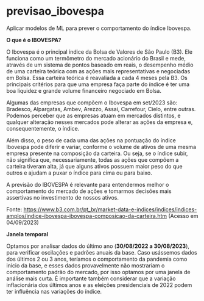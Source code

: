 # previsao_ibovespa
Aplicar modelos de ML para prever o comportamento do índice Ibovespa.  

**O que é o IBOVESPA?**

O Ibovespa é o principal índice da Bolsa de Valores de São Paulo (B3). Ele funciona como um termômetro do mercado acionário do Brasil e mede, através de um sistema de pontos baseado em reais, o desempenho médio de uma carteira teórica com as ações mais representativas e negociadas em Bolsa. Essa carteira teórica é reavaliada a cada 4 meses pela B3. Os principais critérios para que uma empresa faça parte do índice é ter uma boa liquidez e grande volume financeiro negociado em Bolsa.

Algumas das empresas que compõem o Ibovespa em set/2023 são: Bradesco, Alpargatas, Ambev, Arezzo, Assai, Carrefour, Cielo, entre outras. Podemos perceber que as empresas atuam em mercados distintos, e qualquer alteração nesses mercados pode alterar as ações da empresa e, consequentemente, o índice.

Além disso, o peso de cada uma das ações na pontuação do índice Ibovespa pode diferir e variar, conforme o volume de ativos de uma mesma empresa presente na composição da carteira. Ou seja, se o índice subir, não significa que, necessariamente, todas as ações que compõem a carteira tiveram alta, já que alguns ativos possuem maior peso do que outros e ajudam a puxar o índice para cima ou para baixo.

A previsão do IBOVESPA é relevante para entendermos melhor o comportamento do mercado de ações e tomarmos decisões mais assertivas no investimento de nossos ativos.

Fonte: https://www.b3.com.br/pt_br/market-data-e-indices/indices/indices-amplos/indice-ibovespa-ibovespa-composicao-da-carteira.htm (Acesso em 04/09/2023)

**Janela temporal**

Optamos por analisar dados do último ano (**30/08/2022 a 30/08/2023**), para verificar oscilações e padrões anuais da base. Caso usássemos dados dos últimos 2 ou 3 anos, teríamos o comportamento da pandemia como início da base, e esses dados provavelmente não mostrariam o comportamento padrão do mercado, por isso optamos por uma janela de análise mais curta. É importante também considerar que a variação inflacionária dos últimos anos e as eleições presidenciais de 2022 podem ter influência nas variações do índice. 
